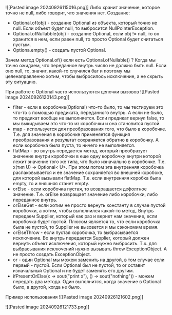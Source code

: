 ![[Pasted image 20240926115016.png]]
Либо хранит значение, которое точно не null, либо говорит, что значения нет.
Создание:
- Optional.of(obj) - создание Optional из объекта, который точно не null. Если объект будет null, то выбросится NullPointerException.
- Optional.ofNullabble(obj) - создание Optional, если obj != null, то он хранится в нем, если равен null, то просто Optional будет считаться пустым.
- Optiona.empty() - создать пустой Optional.

Зачем метод Optional.of() если есть Optional.ofNullable() ? Когда мы точно ожидаем, что переданное внутрь число не должно быть null. Если оно null, то, значит, какой-то случился баг и поэтому мы целенаправленно хотим, чтобы выбросилось исключение, а не скрыть эту ситуацию.

При работе с Optional часто используются цепочки вызовов
![[Pasted image 20240926120143.png]]
- filter - если в коробочке(Optional) что-то было, то мы тестируем это что-то с помощью предиката, переданного внутрь. А если не было, то предикат вообще не выполняется. Если предикат вернул false, то мы выкидываем это что-то из коробочки и она становится пустой. 
- map - используется для преобразования того, что было в коробочке. Т.е. для значения в коробочке применяется функция преобразования и результат сохраняется обратно в коробочку. А если коробочка была пуста, то ничего не выполняется.
- flatMap - во внутрь передается метод, который преобразует значение внутри коробочки в еще одну коробочку внутри которой лежит значение того же типа, что было изначально в коробочке. Т.е. x(тип U) -> Optional< U>. При этом потом эта внутренняя коробочка распаковывается и ее значение сохраняется во внешней коробоке, для которой вызывали flatMap. Т.е. если внутренняя коробка была empty, то и вняшняя станет empty.
- orElse - если коробочка пустая, то возвращается дефолтное значение. Т.е. orElse возвращает значение либо коробочки, либо переданное внутрь.
- orElseGet - если хотим не просто вернуть константу в случае пустой коробочки, а хотим, чтобы выполнился какой-то метод. Внутрь передаем Supplier, который как раз и вернет нам значение, если коробочка будет пустой. Плюсом является то, что если коробочка была не пустой, то Supplier не вызовется и мы сэкономим время.
- orElseThrow - если пустая коробочка, то выбрасывается исключение. Во внутрь передается Supplier, который должен вернуть объект исключения, который нужно выбросить. Т.к. для выбрасывания исключений нужно вызывать throw ExceptionObject. А не просто создать ExceptionObject.
- or - один Optional мы можем заменить на другой, в том случае если первый - пустой. Если Optional был не пустой, то or оставит изначальный Optional и не будет заменять его другим.
- ifPresentOrElse(x -> sout("print x"), () -> sout("nothing")) - можем передать два метода. Один выполнится, когда значение в Optional было, а другой, когда не было.

Пример использования
![[Pasted image 20240926121602.png]]

![[Pasted image 20240926121733.png]]
